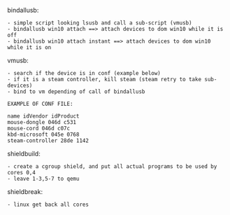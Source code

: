 bindallusb:

    - simple script looking lsusb and call a sub-script (vmusb)
    - bindallusb win10 attach ==> attach devices to dom win10 while it is off
    - bindallusb win10 attach instant ==> attach devices to dom win10 while it is on

vmusb:

    - search if the device is in conf (example below)
    - if it is a steam controller, kill steam (steam retry to take sub-devices)
    - bind to vm depending of call of bindallusb

    EXAMPLE OF CONF FILE:

    name idVendor idProduct
    mouse-dongle 046d c531
    mouse-cord 046d c07c
    kbd-microsoft 045e 0768
    steam-controller 28de 1142

shieldbuild:

    - create a cgroup shield, and put all actual programs to be used by cores 0,4
    - leave 1-3,5-7 to qemu

shieldbreak:

    - linux get back all cores